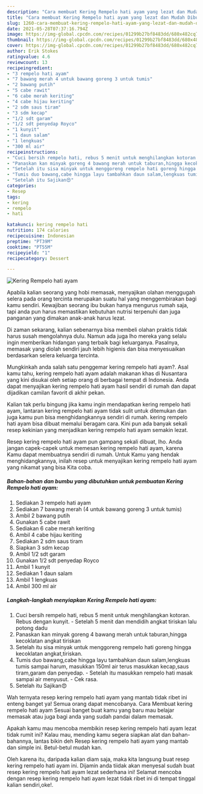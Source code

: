 ```yaml
---
description: "Cara membuat Kering Rempelo hati ayam yang lezat dan Mudah Dibuat"
title: "Cara membuat Kering Rempelo hati ayam yang lezat dan Mudah Dibuat"
slug: 1260-cara-membuat-kering-rempelo-hati-ayam-yang-lezat-dan-mudah-dibuat
date: 2021-05-28T07:37:16.794Z
image: https://img-global.cpcdn.com/recipes/01299b27bf8483dd/680x482cq70/kering-rempelo-hati-ayam-foto-resep-utama.jpg
thumbnail: https://img-global.cpcdn.com/recipes/01299b27bf8483dd/680x482cq70/kering-rempelo-hati-ayam-foto-resep-utama.jpg
cover: https://img-global.cpcdn.com/recipes/01299b27bf8483dd/680x482cq70/kering-rempelo-hati-ayam-foto-resep-utama.jpg
author: Erik Stokes
ratingvalue: 4.6
reviewcount: 13
recipeingredient:
- "3 rempelo hati ayam"
- "7 bawang merah 4 untuk bawang goreng 3 untuk tumis"
- "2 bawang putih"
- "5 cabe rawit"
- "6 cabe merah keriting"
- "4 cabe hijau keriting"
- "2 sdm saus tiram"
- "3 sdm kecap"
- "1/2 sdt garam"
- "1/2 sdt penyedap Royco"
- "1 kunyit"
- "1 daun salam"
- "1 lengkuas"
- "300 ml air"
recipeinstructions:
- "Cuci bersih rempelo hati, rebus 5 menit untuk menghilangkan kotoran. Rebus dengan kunyit. Setelah 5 menit dan mendidih angkat tiriskan lalu potong dadu"
- "Panaskan kan minyak goreng 4 bawang merah untuk taburan,hingga kecoklatan angkat tiriskan"
- "Setelah itu sisa minyak untuk menggoreng rempelo hati goreng hingga kecoklatan angkat,tiriskan."
- "Tumis duo bawang,cabe hingga layu tambahkan daun salam,lengkuas tumis sampai harum, masukkan 150ml air terus masukkan kecap,saus tiram,garam dan penyedap. Setelah itu masukkan rempelo hati masak sampai air menyusut. Cek rasa."
- "Setelah itu Sajikan😍"
categories:
- Resep
tags:
- kering
- rempelo
- hati

katakunci: kering rempelo hati 
nutrition: 174 calories
recipecuisine: Indonesian
preptime: "PT39M"
cooktime: "PT55M"
recipeyield: "1"
recipecategory: Dessert

---
```



![Kering Rempelo hati ayam](https://img-global.cpcdn.com/recipes/01299b27bf8483dd/680x482cq70/kering-rempelo-hati-ayam-foto-resep-utama.jpg)

Apabila kalian seorang yang hobi memasak, menyajikan olahan menggugah selera pada orang tercinta merupakan suatu hal yang menggembirakan bagi kamu sendiri. Kewajiban seorang ibu bukan hanya mengurus rumah saja, tapi anda pun harus memastikan kebutuhan nutrisi terpenuhi dan juga panganan yang dimakan anak-anak harus lezat.

Di zaman  sekarang, kalian sebenarnya bisa membeli olahan praktis tidak harus susah mengolahnya dulu. Namun ada juga lho mereka yang selalu ingin memberikan hidangan yang terbaik bagi keluarganya. Pasalnya, memasak yang diolah sendiri jauh lebih higienis dan bisa menyesuaikan berdasarkan selera keluarga tercinta. 



Mungkinkah anda salah satu penggemar kering rempelo hati ayam?. Asal kamu tahu, kering rempelo hati ayam adalah makanan khas di Nusantara yang kini disukai oleh setiap orang di berbagai tempat di Indonesia. Anda dapat menyajikan kering rempelo hati ayam hasil sendiri di rumah dan dapat dijadikan camilan favorit di akhir pekan.

Kalian tak perlu bingung jika kamu ingin mendapatkan kering rempelo hati ayam, lantaran kering rempelo hati ayam tidak sulit untuk ditemukan dan juga kamu pun bisa menghidangkannya sendiri di rumah. kering rempelo hati ayam bisa dibuat memalui beragam cara. Kini pun ada banyak sekali resep kekinian yang menjadikan kering rempelo hati ayam semakin lezat.

Resep kering rempelo hati ayam pun gampang sekali dibuat, lho. Anda jangan capek-capek untuk memesan kering rempelo hati ayam, karena Kamu dapat membuatnya sendiri di rumah. Untuk Kamu yang hendak menghidangkannya, inilah resep untuk menyajikan kering rempelo hati ayam yang nikamat yang bisa Kita coba.

<!--inarticleads1-->

##### Bahan-bahan dan bumbu yang dibutuhkan untuk pembuatan Kering Rempelo hati ayam:

1. Sediakan 3 rempelo hati ayam
1. Sediakan 7 bawang merah (4 untuk bawang goreng 3 untuk tumis)
1. Ambil 2 bawang putih
1. Gunakan 5 cabe rawit
1. Sediakan 6 cabe merah keriting
1. Ambil 4 cabe hijau keriting
1. Sediakan 2 sdm saus tiram
1. Siapkan 3 sdm kecap
1. Ambil 1/2 sdt garam
1. Gunakan 1/2 sdt penyedap Royco
1. Ambil 1 kunyit
1. Sediakan 1 daun salam
1. Ambil 1 lengkuas
1. Ambil 300 ml air




<!--inarticleads2-->

##### Langkah-langkah menyiapkan Kering Rempelo hati ayam:

1. Cuci bersih rempelo hati, rebus 5 menit untuk menghilangkan kotoran. Rebus dengan kunyit. - Setelah 5 menit dan mendidih angkat tiriskan lalu potong dadu
1. Panaskan kan minyak goreng 4 bawang merah untuk taburan,hingga kecoklatan angkat tiriskan
1. Setelah itu sisa minyak untuk menggoreng rempelo hati goreng hingga kecoklatan angkat,tiriskan.
1. Tumis duo bawang,cabe hingga layu tambahkan daun salam,lengkuas tumis sampai harum, masukkan 150ml air terus masukkan kecap,saus tiram,garam dan penyedap. - Setelah itu masukkan rempelo hati masak sampai air menyusut. - Cek rasa.
1. Setelah itu Sajikan😍




Wah ternyata resep kering rempelo hati ayam yang mantab tidak ribet ini enteng banget ya! Semua orang dapat mencobanya. Cara Membuat kering rempelo hati ayam Sesuai banget buat kamu yang baru mau belajar memasak atau juga bagi anda yang sudah pandai dalam memasak.

Apakah kamu mau mencoba membikin resep kering rempelo hati ayam lezat tidak rumit ini? Kalau mau, mending kamu segera siapkan alat dan bahan-bahannya, lantas bikin deh Resep kering rempelo hati ayam yang mantab dan simple ini. Betul-betul mudah kan. 

Oleh karena itu, daripada kalian diam saja, maka kita langsung buat resep kering rempelo hati ayam ini. Dijamin anda tiidak akan menyesal sudah buat resep kering rempelo hati ayam lezat sederhana ini! Selamat mencoba dengan resep kering rempelo hati ayam lezat tidak ribet ini di tempat tinggal kalian sendiri,oke!.

